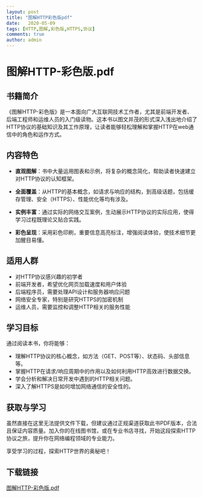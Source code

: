 ```yaml
---
layout: post
title: "图解HTTP彩色版pdf"
date:   2020-05-09
tags: [HTTP,图解,彩色版,HTTPS,协议]
comments: true
author: admin
---
```

# 图解HTTP-彩色版.pdf

## 书籍简介

《图解HTTP-彩色版》是一本面向广大互联网技术工作者，尤其是前端开发者、后端工程师和运维人员的入门级读物。这本书以图文并茂的形式深入浅出地介绍了HTTP协议的基础知识及其工作原理，让读者能够轻松理解和掌握HTTP在web通信中的角色和运作方式。

## 内容特色

- **直观图解**：书中大量运用图表和示例，将复杂的概念简化，帮助读者快速建立对HTTP协议的认知框架。
  
- **全面覆盖**：从HTTP的基本概念，如请求与响应的结构，到高级话题，包括缓存管理、安全（HTTPS）、性能优化等均有涉及。
  
- **实例丰富**：通过实际的网络交互案例，生动展示HTTP协议的实际应用，使得学习过程既理论又贴合实践。
  
- **彩色呈现**：采用彩色印刷，重要信息高亮标注，增强阅读体验，使技术细节更加醒目易懂。

## 适用人群

- 对HTTP协议感兴趣的初学者
- 前端开发者，希望优化网页加载速度和用户体验
- 后端程序员，需要处理API设计和服务器响应问题
- 网络安全专家，特别是研究HTTPS的加密机制
- 运维人员，需要监控和调整HTTP相关的服务性能

## 学习目标

通过阅读本书，你将能够：

- 理解HTTP协议的核心概念，如方法（GET、POST等）、状态码、头部信息等。
- 掌握HTTP在请求/响应周期中的作用以及如何利用HTTP高效进行数据交换。
- 学会分析和解决日常开发中遇到的HTTP相关问题。
- 深入了解HTTPS是如何增加网络通信的安全性的。

## 获取与学习

虽然直接在这里无法提供文件下载，但建议通过正规渠道获取此书PDF版本，合法且保证内容质量。加入你的在线图书馆，或在专业书店寻找，开始这段探索HTTP协议之旅，提升你在网络编程领域的专业能力。

享受学习的过程，探索HTTP世界的奥秘吧！

## 下载链接

[图解HTTP-彩色版.pdf](https://pan.quark.cn/s/2b0355fd7934)